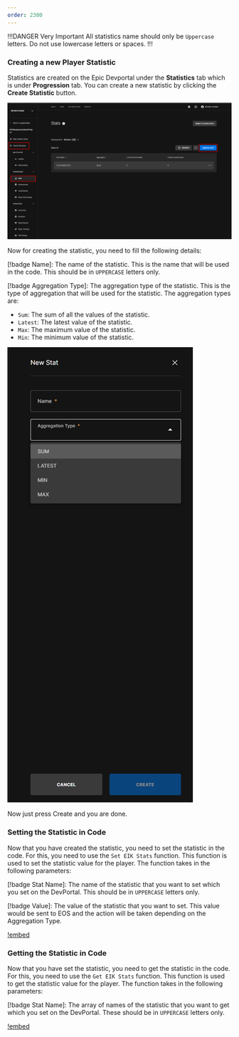 ```yaml
---
order: 2300
---
```

!!!DANGER Very Important
All statistics name should only be `Uppercase` letters. Do not use lowercase letters or spaces.
!!!
### Creating a new Player Statistic

Statistics are created on the Epic Devportal under the **Statistics** tab which is under **Progression** tab. You can create a new statistic by clicking the **Create Statistic** button. 

![](/static/Screenshot_32.png)

Now for creating the statistic, you need to fill the following details:

[!badge Name]: The name of the statistic. This is the name that will be used in the code. This should be in `UPPERCASE` letters only.

[!badge Aggregation Type]: The aggregation type of the statistic. This is the type of aggregation that will be used for the statistic. The aggregation types are:

- `Sum`: The sum of all the values of the statistic.
- `Latest`: The latest value of the statistic.
- `Max`: The maximum value of the statistic.
- `Min`: The minimum value of the statistic.

![](/static/Screenshot_33.png)

Now just press Create and you are done.

### Setting the Statistic in Code

Now that you have created the statistic, you need to set the statistic in the code. For this, you need to use the `Set EIK Stats` function. This function is used to set the statistic value for the player. The function takes in the following parameters:


[!badge Stat Name]: The name of the statistic that you want to set which you set on the DevPortal. This should be in `UPPERCASE` letters only.

[!badge Value]: The value of the statistic that you want to set. This value would be sent to EOS and the action will be taken depending on the Aggregation Type. 

[!embed](https://blueprintue.com/render/1i5d59hn/)

### Getting the Statistic in Code

Now that you have set the statistic, you need to get the statistic in the code. For this, you need to use the `Get EIK Stats` function. This function is used to get the statistic value for the player. The function takes in the following parameters:


[!badge Stat Name]: The array of names of the statistic that you want to get which you set on the DevPortal. These should be in `UPPERCASE` letters only.

[!embed](https://blueprintue.com/render/d3ige95f/)